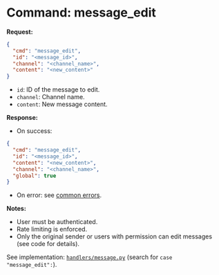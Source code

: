 # Command: message_edit

**Request:**

```json
{
  "cmd": "message_edit",
  "id": "<message_id>",
  "channel": "<channel_name>",
  "content": "<new_content>"
}
```

- `id`: ID of the message to edit.
- `channel`: Channel name.
- `content`: New message content.

**Response:**

- On success:

```json
{
  "cmd": "message_edit",
  "id": "<message_id>",
  "content": "<new_content>",
  "channel": "<channel_name>",
  "global": true
}
```

- On error: see [common errors](errors.md).

**Notes:**

- User must be authenticated.
- Rate limiting is enforced.
- Only the original sender or users with permission can edit messages (see code for details).

See implementation: [`handlers/message.py`](../handlers/message.py) (search for `case "message_edit":`).
